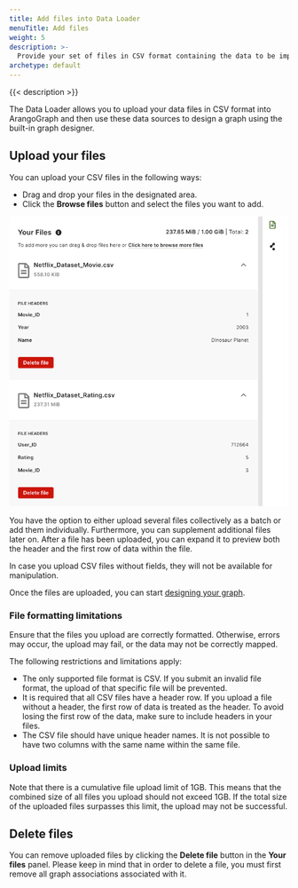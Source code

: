 ```yaml
---
title: Add files into Data Loader
menuTitle: Add files
weight: 5
description: >-
  Provide your set of files in CSV format containing the data to be imported
archetype: default
---
```

{{< description >}}

The Data Loader allows you to upload your data files in CSV format into
ArangoGraph and then use these data sources to design a graph using the
built-in graph designer.

## Upload your files

You can upload your CSV files in the following ways:

- Drag and drop your files in the designated area.
- Click the **Browse files** button and select the files you want to add.

![ArangoGraph Data Loader Upload Files](../../../images/arangograph-data-loader-upload-files.png)

You have the option to either upload several files collectively as a batch or
add them individually. Furthermore, you can supplement additional files later on.
After a file has been uploaded, you can expand it to preview both the header and
the first row of data within the file.

In case you upload CSV files without fields, they will not be available for
manipulation.

Once the files are uploaded, you can start [designing your graph](../data-loader/design-graph.md).

### File formatting limitations

Ensure that the files you upload are correctly formatted. Otherwise, errors may
occur, the upload may fail, or the data may not be correctly mapped.

The following restrictions and limitations apply:

- The only supported file format is CSV. If you submit an invalid file format,
  the upload of that specific file will be prevented.
- It is required that all CSV files have a header row. If you upload a file
  without a header, the first row of data is treated as the header. To avoid
  losing the first row of the data, make sure to include headers in your files.   
- The CSV file should have unique header names. It is not possible to have two
  columns with the same name within the same file.

### Upload limits

Note that there is a cumulative file upload limit of 1GB. This means that the
combined size of all files you upload should not exceed 1GB. If the total size
of the uploaded files surpasses this limit, the upload may not be successful.

## Delete files

You can remove uploaded files by clicking the **Delete file** button in the
**Your files** panel. Please keep in mind that in order to delete a file,
you must first remove all graph associations associated with it.